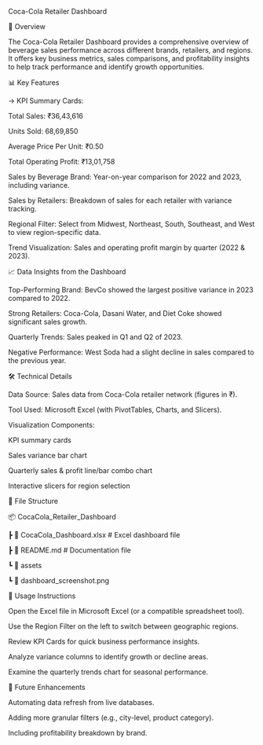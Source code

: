 Coca-Cola Retailer Dashboard



📌 Overview

The Coca-Cola Retailer Dashboard provides a comprehensive overview of beverage sales performance across different brands, retailers, and regions. It offers key business metrics, sales comparisons, and profitability insights to help track performance and identify growth opportunities.

📊 Key Features

->  KPI Summary Cards:

Total Sales: ₹36,43,616

Units Sold: 68,69,850

Average Price Per Unit: ₹0.50

Total Operating Profit: ₹13,01,758

Sales by Beverage Brand: Year-on-year comparison for 2022 and 2023, including variance.

Sales by Retailers: Breakdown of sales for each retailer with variance tracking.

Regional Filter: Select from Midwest, Northeast, South, Southeast, and West to view region-specific data.

Trend Visualization: Sales and operating profit margin by quarter (2022 & 2023).


📈 Data Insights from the Dashboard

Top-Performing Brand: BevCo showed the largest positive variance in 2023 compared to 2022.

Strong Retailers: Coca-Cola, Dasani Water, and Diet Coke showed significant sales growth.

Quarterly Trends: Sales peaked in Q1 and Q2 of 2023.

Negative Performance: West Soda had a slight decline in sales compared to the previous year.



🛠 Technical Details

Data Source: Sales data from Coca-Cola retailer network (figures in ₹).

Tool Used: Microsoft Excel (with PivotTables, Charts, and Slicers).

Visualization Components:

KPI summary cards

Sales variance bar chart

Quarterly sales & profit line/bar combo chart

Interactive slicers for region selection



📂 File Structure

📦 CocaCola_Retailer_Dashboard

 ┣ 📜 CocaCola_Dashboard.xlsx    # Excel dashboard file
 
 ┣ 📜 README.md                  # Documentation file
 
 ┗ 📂 assets
 
 ┗ 📜 dashboard_screenshot.png



🚀 Usage Instructions

Open the Excel file in Microsoft Excel (or a compatible spreadsheet tool).

Use the Region Filter on the left to switch between geographic regions.

Review KPI Cards for quick business performance insights.

Analyze variance columns to identify growth or decline areas.

Examine the quarterly trends chart for seasonal performance.



📌 Future Enhancements

Automating data refresh from live databases.

Adding more granular filters (e.g., city-level, product category).

Including profitability breakdown by brand.
